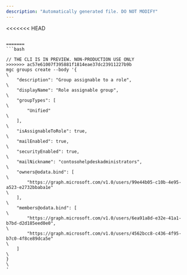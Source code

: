 ```yaml
---
description: "Automatically generated file. DO NOT MODIFY"
---
```


<<<<<<< HEAD
```cli

=======
```bash

// THE CLI IS IN PREVIEW. NON-PRODUCTION USE ONLY
>>>>>>> ac57e61007f395881f1814eae37dc23911227b9b
mgc groups create --body '{\
    "description": "Group assignable to a role",\
    "displayName": "Role assignable group",\
    "groupTypes": [\
        "Unified"\
    ],\
    "isAssignableToRole": true,\
    "mailEnabled": true,\
    "securityEnabled": true,\
    "mailNickname": "contosohelpdeskadministrators",\
    "owners@odata.bind": [\
        "https://graph.microsoft.com/v1.0/users/99e44b05-c10b-4e95-a523-e2732bbaba1e"\
    ],\
    "members@odata.bind": [\
        "https://graph.microsoft.com/v1.0/users/6ea91a8d-e32e-41a1-b7bd-d2d185eed0e0",\
        "https://graph.microsoft.com/v1.0/users/4562bcc8-c436-4f95-b7c0-4f8ce89dca5e"\
    ]\
}\
'

```